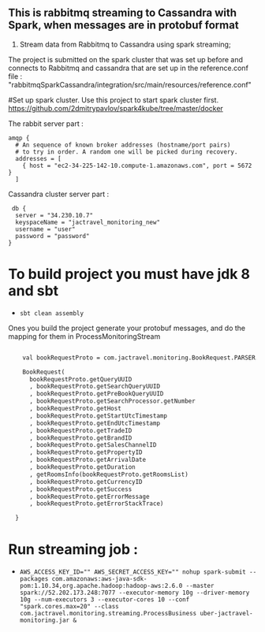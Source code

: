 ## This is rabbitmq streaming to Cassandra with Spark, when messages are in protobuf format

1.  Stream data from Rabbitmq to Cassandra using spark streaming;


The project is submitted on the spark cluster that was set up before and connects to Rabbitmq and cassandra that are set up 
in the reference.conf file : "rabbitmqSparkCassandra/integration/src/main/resources/reference.conf"

#Set up spark cluster.
Use this project to start spark cluster first.
https://github.com/2dmitrypavlov/spark4kube/tree/master/docker

The rabbit server part :
```
amqp {
  # An sequence of known broker addresses (hostname/port pairs)
  # to try in order. A random one will be picked during recovery.
  addresses = [
    { host = "ec2-34-225-142-10.compute-1.amazonaws.com", port = 5672 }
  ]
 ```
 Cassandra cluster server part :
``` 
 db {
  server = "34.230.10.7"
  keyspaceName = "jactravel_monitoring_new"
  username = "user"
  password = "password"
}
```
# To build project you must have jdk 8 and sbt 
* ```sbt clean assembly```

Ones you build the project generate your protobuf messages, and do the mapping for them in ProcessMonitoringStream
```def messageBookingHandler(delivery: Delivery): BookRequest = {

    val bookRequestProto = com.jactravel.monitoring.BookRequest.PARSER.parseFrom(delivery.getBody)

    BookRequest(
      bookRequestProto.getQueryUUID
      , bookRequestProto.getSearchQueryUUID
      , bookRequestProto.getPreBookQueryUUID
      , bookRequestProto.getSearchProcessor.getNumber
      , bookRequestProto.getHost
      , bookRequestProto.getStartUtcTimestamp
      , bookRequestProto.getEndUtcTimestamp
      , bookRequestProto.getTradeID
      , bookRequestProto.getBrandID
      , bookRequestProto.getSalesChannelID
      , bookRequestProto.getPropertyID
      , bookRequestProto.getArrivalDate
      , bookRequestProto.getDuration
      , getRoomsInfo(bookRequestProto.getRoomsList)
      , bookRequestProto.getCurrencyID
      , bookRequestProto.getSuccess
      , bookRequestProto.getErrorMessage
      , bookRequestProto.getErrorStackTrace)

  }
  ```

# Run streaming job :
* ```AWS_ACCESS_KEY_ID="" AWS_SECRET_ACCESS_KEY="" nohup spark-submit --packages com.amazonaws:aws-java-sdk-pom:1.10.34,org.apache.hadoop:hadoop-aws:2.6.0 --master spark://52.202.173.248:7077 --executor-memory 10g --driver-memory 10g --num-executors 3 --executor-cores 10 --conf "spark.cores.max=20" --class com.jactravel.monitoring.streaming.ProcessBusiness uber-jactravel-monitoring.jar &```

